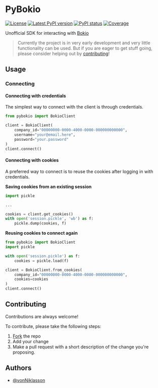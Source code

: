 # PyBokio

[![License][license_img]][license_target]
[![Latest PyPI version][pypi_version_img]][pypi_version_target]
[![PyPI status][pypi_status_img]][pypi_status_target]
[![Coverage][coverage_img]][coverage_target]


[license_target]: https://raw.githubusercontent.com/vonNiklasson/pybokio/develop/LICENSE
[license_img]: https://img.shields.io/pypi/l/pybokio.svg

[pypi_version_target]: https://pypi.python.org/pypi/pybokio/
[pypi_version_img]: https://img.shields.io/pypi/v/pybokio.svg

[pypi_status_target]: https://pypi.python.org/pypi/pybokio/
[pypi_status_img]: https://img.shields.io/pypi/status/pybokio.svg

[coverage_target]: https://codecov.io/gh/vonNiklasson/PyBokio
[coverage_img]: https://codecov.io/gh/vonNiklasson/PyBokio/branch/main/graph/badge.svg

Unofficial SDK for interacting with [Bokio](https://www.bokio.se)

> Currently the project is in very early development and very little 
> functionality can be used. But if you are eager to get stuff going, 
> please consider helping out by [contributing](#contributing)!


## Usage

### Connecting

#### Connecting with credentials

The simplest way to connect with the client is through credentials.

```python
from pybokio import BokioClient

client = BokioClient(
    company_id="00000000-0000-4000-0000-000000000000",
    username="your@email.here",
    password="your.password"
)
client.connect()
```

#### Connecting with cookies

A preferred way to connect is to reuse the cookies after logging in with credentials.

**Saving cookies from an existing session**

```python
import pickle

...

cookies = client.get_cookies()
with open('session.pickle', 'wb') as f:
    pickle.dump(cookies, f)
```

**Reusing cookies to connect again**

```python
from pybokio import BokioClient
import pickle

with open('session.pickle') as f:
    cookies = pickle.load(f)

client = BokioClient.from_cookies(
    company_id="00000000-0000-4000-0000-000000000000",
    cookies=cookies
)
client.connect()
```

  
## Contributing

Contributions are always welcome!

To contribute, please take the following steps:

1. [Fork](https://github.com/vonNiklasson/PyBokio/fork) the repo
2. Add your change
3. Make a pull request with a short description of the change you're proposing.


## Authors

- [@vonNiklasson](https://www.github.com/vonNiklasson)
